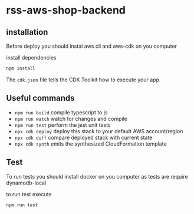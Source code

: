 # rss-aws-shop-backend

## installation 

Before deploy you should instal aws cli and aws-cdk on you computer

install dependencies
```bash
npm install
```

The `cdk.json` file tells the CDK Toolkit how to execute your app.

## Useful commands

* `npm run build`   compile typescript to js
* `npm run watch`   watch for changes and compile
* `npm run test`    perform the jest unit tests
* `npx cdk deploy`  deploy this stack to your default AWS account/region
* `npx cdk diff`    compare deployed stack with current state
* `npx cdk synth`   emits the synthesized CloudFormation template

## Test
To run tests you should install docker on you computer
as tests are require dynamodb-local

to run test execute
```bash
npm run test
```
